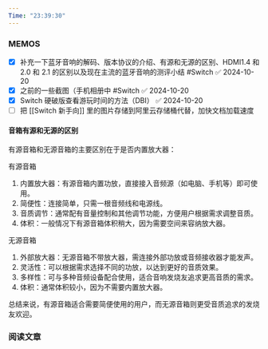 ```yaml
---
Time: "23:39:30"
---
```


### MEMOS

- [x] 补充一下蓝牙音响的解码、版本协议的介绍、有源和无源的区别、HDMI1.4 和 2.0 和 2.1 的区别以及现在主流的蓝牙音响的测评小结 #Switch ✅ 2024-10-20
- [x] 之前的一些截图（手机相册中 #Switch ✅ 2024-10-20
- [x] Switch 硬破版查看游玩时间的方法（DBI） ✅ 2024-10-20
- [ ] 把 [[Switch 新手向]] 里的图片存储到阿里云存储桶代替，加快文档加载速度

#### 音箱有源和无源的区别

有源音箱和无源音箱的主要区别在于是否内置放大器：

有源音箱

1. 内置放大器：有源音箱内置功放，直接接入音频源（如电脑、手机等）即可使用。
2. 简便性：连接简单，只需一根音频线和电源线。
3. 音质调节：通常配有音量控制和其他调节功能，方便用户根据需求调整音质。
4. 体积：一般情况下有源音箱体积稍大，因为需要空间来容纳放大器。

无源音箱

1. 外部放大器：无源音箱不带放大器，需连接外部功放或音频接收器才能发声。
2. 灵活性：可以根据需求选择不同的功放，以达到更好的音质效果。
3. 多样性：可与多种音频设备配合使用，适合音响发烧友追求更高音质的需求。
4. 体积：通常体积较小，因为不需要内置放大器。

总结来说，有源音箱适合需要简便使用的用户，而无源音箱则更受音质追求的发烧友欢迎。

### 阅读文章






